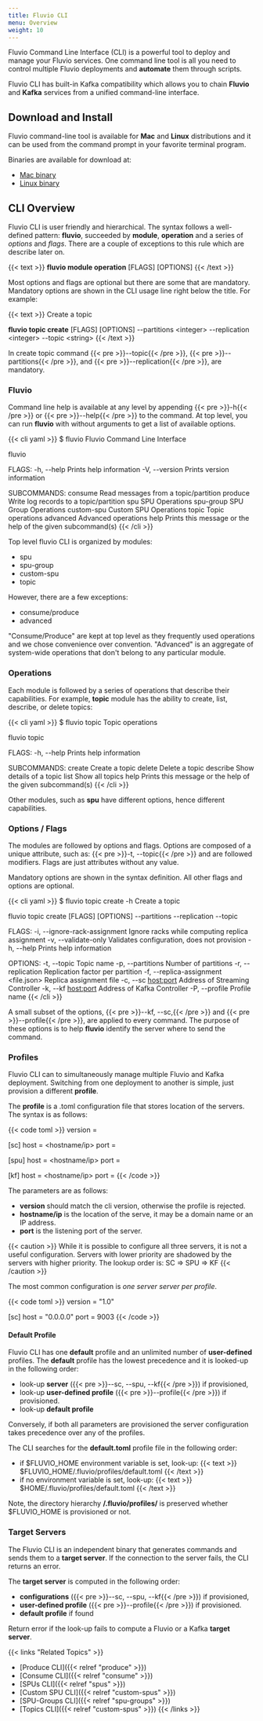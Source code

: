 ```yaml
---
title: Fluvio CLI
menu: Overview
weight: 10
---
```


Fluvio Command Line Interface (CLI) is a powerful tool to deploy and manage your Fluvio services. One command line tool is all you need to control multiple Fluvio deployments and __automate__ them through scripts.  

Fluvio CLI has built-in Kafka compatibility which allows you to chain  __Fluvio__ and __Kafka__ services from a unified command-line interface.

## Download and Install

Fluvio command-line tool is available for __Mac__ and __Linux__ distributions and it can be used from the command prompt in your favorite terminal program.  

Binaries are available for download at:

* [Mac binary](http://github.com/infinyon)
* [Linux binary](http://github.com/infinyon)


## CLI Overview

Fluvio CLI is user friendly and hierarchical. The syntax follows a well-defined pattern: __fluvio__, succeeded by __module__, __operation__ and a series of _options_ and _flags_. There are a couple of exceptions to this rule which are describe later on.


{{< text >}}
<strong>fluvio module operation</strong> [FLAGS] [OPTIONS]
{{< /text >}}

Most options and flags are optional but there are some that are mandatory. Mandatory options are shown in the CLI usage line right below the title. For example:

{{< text >}}
Create a topic

<strong>fluvio topic create</strong> [FLAGS] [OPTIONS] --partitions &lt;integer&gt; --replication &lt;integer&gt; --topic &lt;string&gt;
{{< /text >}}

In create topic command {{< pre >}}--topic{{< /pre >}}, {{< pre >}}--partitions{{< /pre >}}, and {{< pre >}}--replication{{< /pre >}}, are mandatory.

### Fluvio

Command line help is available at any level by appending {{< pre >}}-h{{< /pre >}} or {{< pre >}}--help{{< /pre >}} to the command. At top level, you can run __fluvio__ with without arguments to get a list of available options.

{{< cli yaml >}}
$ fluvio 
Fluvio Command Line Interface

fluvio <SUBCOMMAND>

FLAGS:
    -h, --help       Prints help information
    -V, --version    Prints version information

SUBCOMMANDS:
    consume       Read messages from a topic/partition
    produce       Write log records to a topic/partition
    spu           SPU Operations
    spu-group     SPU Group Operations
    custom-spu    Custom SPU Operations
    topic         Topic operations
    advanced      Advanced operations
    help          Prints this message or the help of the given subcommand(s)
{{< /cli >}}

Top level fluvio CLI is organized by modules:

* spu
* spu-group
* custom-spu
* topic

However, there are a few exceptions:

* consume/produce
* advanced

"Consume/Produce" are kept at top level as they frequently used operations and we chose convenience over convention. "Advanced" is an aggregate of system-wide operations that don't belong to any particular module.

### Operations

Each module is followed by a series of operations that describe their capabilities. For example, __topic__ module has the ability to create, list, describe, or delete topics:

{{< cli yaml >}}
$ fluvio topic
Topic operations

fluvio topic <SUBCOMMAND>

FLAGS:
    -h, --help    Prints help information

SUBCOMMANDS:
    create      Create a topic
    delete      Delete a topic
    describe    Show details of a topic
    list        Show all topics
    help        Prints this message or the help of the given subcommand(s)
{{< /cli >}}

Other modules, such as __spu__ have different options, hence different capabilities.

### Options / Flags

The modules are followed by options and flags. Options are composed of a unique attribute, such as: {{< pre >}}-t, --topic{{< /pre >}} and are followed modifiers. Flags are just attributes without any value.

Mandatory options are shown in the syntax definition. All other flags and options are optional.

{{< cli yaml >}}
$ fluvio topic create -h
Create a topic

fluvio topic create [FLAGS] [OPTIONS] --partitions <integer> --replication <integer> --topic <string>

FLAGS:
    -i, --ignore-rack-assignment    Ignore racks while computing replica assignment
    -v, --validate-only             Validates configuration, does not provision
    -h, --help                      Prints help information

OPTIONS:
    -t, --topic <string>                    Topic name
    -p, --partitions <integer>              Number of partitions
    -r, --replication <integer>             Replication factor per partition
    -f, --replica-assignment <file.json>    Replica assignment file
    -c, --sc <host:port>                    Address of Streaming Controller
    -k, --kf <host:port>                    Address of Kafka Controller
    -P, --profile <profile>                 Profile name
{{< /cli >}}

A small subset of the options, {{< pre >}}--kf, --sc,{{< /pre >}} and {{< pre >}}--profile{{< /pre >}}, are applied to every command. The purpose of these options is to help __fluvio__ identify the server where to send the command.

### Profiles

Fluvio CLI can to simultaneously manage multiple Fluvio and Kafka deployment. Switching from one deployment to another is simple, just provision a different __profile__. 

The __profile__ is a .toml configuration file that stores location of the servers. The syntax is as follows:

{{< code toml >}}
version = <profiles-version>

[sc]
host = <hostname/ip>
port = <port>

[spu]
host = <hostname/ip>
port = <port>

[kf]
host = <hostname/ip>
port = <port>
{{< /code >}}

The parameters are as follows:

* __version__ should match the cli version, otherwise the profile is rejected.
* __hostname/ip__ is the location of the serve, it may be a domain name or an IP address.
* __port__ is the listening port of the server.

{{< caution >}}
While it is possible to configure all three servers, it is not a useful configuration. Servers with lower priority are shadowed by the servers with higher priority. The lookup order is: SC => SPU => KF
{{< /caution >}}

The most common configuration is _one server server per profile_.

{{< code toml >}}
version = "1.0"

[sc]
host = "0.0.0.0"
port = 9003
{{< /code >}}

#### Default Profile

Fluvio CLI has one __default__ profile and an unlimited number of __user-defined__ profiles. The __default__ profile has the lowest precedence and it is looked-up in the following order:

* look-up __server__ ({{< pre >}}--sc, --spu, --kf{{< /pre >}}) if provisioned,
* look-up __user-defined profile__ ({{< pre >}}--profile{{< /pre >}}) if provisioned.
* look-up __default profile__

Conversely, if both all parameters are provisioned the server configuration takes precedence over any of the profiles. 

The CLI searches for the __default.toml__ profile file in the following order: 

* if $FLUVIO_HOME environment variable is set, look-up:
    {{< text >}}
    $FLUVIO_HOME/.fluvio/profiles/default.toml
    {{< /text >}}
* if no environment variable is set, look-up:
    {{< text >}}
    $HOME/.fluvio/profiles/default.toml 
    {{< /text >}}

Note, the directory hierarchy  __/.fluvio/profiles/__ is preserved whether $FLUVIO_HOME is provisioned or not.

### Target Servers

The Fluvio CLI is an independent binary that generates commands and sends them to a __target server__. If the connection to the server fails, the CLI returns an error.

The __target server__ is computed in the following order:

* __configurations__ ({{< pre >}}--sc, --spu, --kf{{< /pre >}}) if provisioned,
* __user-defined profile__ ({{< pre >}}--profile{{< /pre >}}) if provisioned.
* __default profile__ if found

Return error if the look-up fails to compute a Fluvio or a Kafka __target server__.

{{< links "Related Topics" >}}
* [Produce CLI]({{< relref "produce" >}})
* [Consume CLI]({{< relref "consume" >}})
* [SPUs CLI]({{< relref "spus" >}})
* [Custom SPU CLI]({{< relref "custom-spus" >}})
* [SPU-Groups CLI]({{< relref "spu-groups" >}})
* [Topics CLI]({{< relref "custom-spus" >}})
{{< /links >}}
